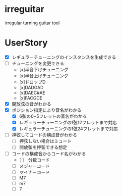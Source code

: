 # irreguitar
irregular turning guitar tool

# UserStory

- [x] レギュラーチューニングのインスタンスを生成できる
- [ ] チューニングを変更できる
    - [x]半音下げチューニング
    - [x]半音上げチューニング
    - [x]ドロップD
    - [x]DADGAD
    - [x]DAEC#AE
    - [x]FACGCE
- [x] 開放弦の音がわかる
- [x] ポジション指定により音名がわかる
    - [x] 6弦の0~5フレットの音名がわかる
    - [x] レギュラーチューニングの1弦12フレットまで対応
    - [x] レギュラーチューニングの1弦24フレットまで対応
- [ ] 押弦してコードの構成音がわかる
    - [ ] 押弦しない場合はミュート
    - [ ] 開放弦を押弦できる想定
- [ ] コードの構成音からコード名がわかる
    - [ ]　分数コード
    - [ ] メジャーコード
    - [ ] マイナーコード
    - [ ] M7
    - [ ] m7
    - [ ] 7